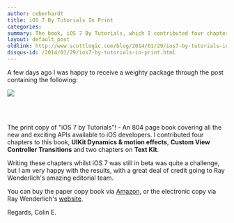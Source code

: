```yaml
---
author: ceberhardt
title: iOS 7 By Tutorials In Print
categories: 
summary: The book, iOS 7 By Tutorials, which I contributed four chapters to, is now in print.
layout: default_post
oldlink: http://www.scottlogic.com/blog/2014/01/29/ios7-by-tutorials-in-print.html
disqus-id: /2014/01/29/ios7-by-tutorials-in-print.html
---
```


A few days ago I was happy to receive a weighty package through the post containing the following:

<img src="{{ site.github.url }}/ceberhardt/assets/iOS7ByTutorials.jpg"></img>

<br/>
<br/>

The print copy of "iOS 7 by Tutorials"! - An 804 page book covering all the new and exciting APIs available to iOS developers. I contributed four chapters to this book, **UIKit Dynamics & motion effects**, **Custom View Controller Transitions** and two chapters on **Text Kit**.

Writing these chapters whilst iOS 7 was still in beta was quite a challenge, but I am very happy with the results, with a great deal of credit going to Ray Wenderlich's amazing editorial team.

You can buy the paper copy book via <a href="http://www.amazon.co.uk/iOS-By-Tutorials-Christine-Abernathy/dp/0989675106">Amazon</a>, or the electronic copy via Ray Wenderlich's <a href="http://www.raywenderlich.com/store/ios-7-by-tutorials">website</a>.

Regards, Colin E.




